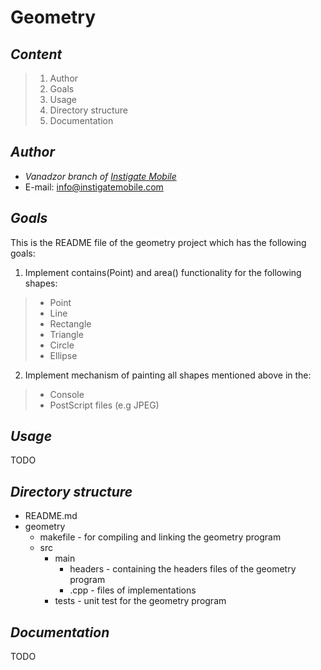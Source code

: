 **Geometry**
========

*Content*
--------

>
> 1. Author
> 2. Goals
> 3. Usage
> 4. Directory structure
> 5. Documentation
>

*Author*
--------

 - *Vanadzor branch of [Instigate Mobile](www.instigatemobile.com)*
 - E-mail: info@instigatemobile.com

*Goals*
--------

This is the README file of the geometry project which has the following goals:

1. Implement contains(Point) and area() functionality for the following shapes:

>
>   * Point
>   * Line
>   * Rectangle
>   * Triangle
>   * Circle
>   * Ellipse
>

2. Implement mechanism of painting all shapes mentioned above in the:

>
>   * Console
>   * PostScript files (e.g JPEG)     
>

*Usage*
--------

TODO

*Directory structure*
--------
* README.md 
* geometry
  * makefile - for compiling and linking the geometry program 
  * src
    * main
      * headers - containing the headers files of the geometry program
      * .cpp - files of implementations
    * tests - unit test for the geometry program

*Documentation*
--------

TODO
